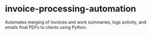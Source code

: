 # invoice-processing-automation
Automates merging of invoices and work summaries, logs activity, and emails final PDFs to clients using Python.
